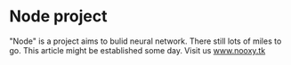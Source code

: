 # Node project
"Node" is a project aims to bulid neural network. There still lots of miles to go. This article might be established some day. Visit us www.nooxy.tk
